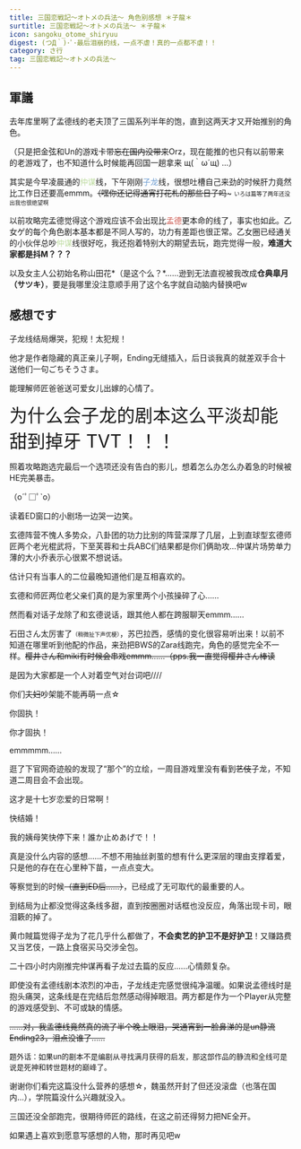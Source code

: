 ```yaml
---
title: 三国恋戦記～オトメの兵法～ 角色别感想 ＊子龍＊
surtitle: 三国恋戦記～オトメの兵法～ ＊子龍＊
icon: sangoku_otome_shiryuu
digest: (つД｀)･ﾟ･最后泪崩的线，一点不虐！真的一点都不虐！！
category: さ行
tag: 三国恋戦記～オトメの兵法～
---
```


## 軍議

去年库里啊了孟德线的老夫顶了三国系列半年的饱，直到这两天才又开始推别的角色。

（只是把金弦和Un的游戏卡带~~忘在国内没带来~~Orz，现在能推的也只有以前带来的老游戏了，也不知道什么时候能再回国一趟拿来 щ(｀ω´щ) ...）

其实是今早凌晨通的<font color="#BDDB9F">仲谋</font>线，下午刚刚<font color="#6C9CD1">子龙</font>线，很想吐槽自己来劲的时候肝力竟然比工作日还要高emmm。~~（嘿你还记得通宵打花札的那些日子吗~~~ <font size="1">いろは篇等了两年还没出我也很绝望啊</font>

以前攻略完孟德觉得这个游戏应该不会出现比<font color="#CE5950">孟德</font>更本命的线了，事实也如此。乙女ゲ的每个角色剧本基本都是不同人写的，功力有差距也很正常。乙女圈已经通关的小伙伴总吵<font color="#BDDB9F">仲谋</font>线很好吃，我还抱着特别大的期望去玩，跑完觉得一般，**难道大家都是抖M？？？**

以及女主人公初始名称山田花*（是这个么？*……逊到无法直视被我改成**仓典皐月（サツキ）**，要是我哪里没注意顺手用了这个名字就自动脑内替换吧w

## 感想です

 子龙线结局爆哭，犯规！太犯规！

他才是作者隐藏的真正亲儿子啊，Ending无缝插入，后日谈我真的就差双手合十送他们一句ごちそうさま。

能理解师匠爸爸送可爱女儿出嫁的心情了。

 <font size="6">为什么会子龙的剧本这么平淡却能甜到掉牙 TVT！！！</font>

照着攻略跑选完最后一个选项还没有告白的影儿，想着怎么办怎么办着急的时候被HE完美暴击。

（o´ﾟ□ﾟ`o）

读着ED窗口的小剧场一边哭一边笑。

玄德阵营不愧人多势众，八卦团的功力比别的阵营深厚了几层，上到直球型玄德师匠两个老光棍武将，下至芙蓉和士兵ABC们结果都是你们俩助攻…仲谋片场势单力薄的大小乔表示心很累不想说话。

估计只有当事人的二位最晚知道他们是互相喜欢的。

玄德和师匠两位老父亲们真的是为家里两个小孩操碎了心……

然而看对话子龙除了和玄德说话，跟其他人都在跨服聊天emmm……

石田さん太厉害了<font size="1">（稍微扯下声优梗）</font>，苏巴拉西，感情的变化很容易听出来！以前不知道在哪里听到他配的作品，来劲把BWS的Zara线跑完，角色的感觉完全不一样。~~樱井さん和miki有时候会串戏emmm……（pps.我一直觉得樱井さん棒读~~

是因为大家都是一个人对着空气对台词吧////



你们~~夫妇~~吵架能不能再萌一点☆

你固执！

你才固执！



emmmmm……

逛了下官网奇迹般的发现了“那个”的立绘，一周目游戏里没有看到~~艺伎~~子龙，不知道二周目会不会出现。

这才是十七岁恋爱的日常啊！

快结婚！

我的姨母笑快停下来！誰か止めあげで！！



真是没什么内容的感想……不想不用抽丝剥茧的想有什么更深层的理由支撑着爱，只是他的存在在心里种下苗，一点点变大。

等察觉到的时候~~（直到ED后……）~~，已经成了无可取代的最重要的人。

到结局为止都没觉得这条线多甜，直到按圈圈对话框也没反应，角落出现卡司，眼泪簌的掉了。



黄巾賊篇觉得子龙为了花几乎什么都做了，**不会卖艺的护卫不是好护卫**！又赚路费又当艺伎，一路上食宿买马交涉全包。

二十四小时内刚推完仲谋再看子龙过去篇的反应……心情颇复杂。

即使没有孟德线剧本浓烈的冲击，子龙线走完感觉很纯净温暖。如果说孟德线时是抱头痛哭，这条线是在完结后忽然感动得掉眼泪。两方都是作为一个Player从完整的游戏感受到、不可或缺的情感。

 ~~……对，我孟德线竟然真的流了半个晚上眼泪，哭通宵到一脸鼻涕的是un静流Ending23，泪点没谁了……~~ 

 <font size="2">题外话：如果un的剧本不是编剧从寻找满月获得的启发，那这部作品的静流和全线可是说是死神和转世题材的巅峰了。</font>



谢谢你们看完这篇没什么营养的感想☆，魏虽然开封了但还没滚盘（也落在国内…），学院篇没什么兴趣就没入。

三国还没全部跑完，很期待师匠的路线，在这之前还得努力把NE全开。

如果遇上喜欢到愿意写感想的人物，那时再见吧w